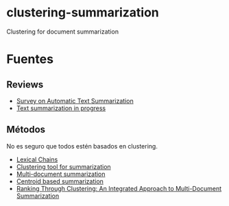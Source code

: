 # clustering-summarization
Clustering for document summarization

# Fuentes

## Reviews

- [Survey on Automatic Text Summarization](https://www.semanticscholar.org/paper/A-Survey-on-Automatic-Text-Summarization-Das-Martins/9a296c206ef66031684152cbd3764a0f642cb688)
- [Text summarization in progress](https://link.springer.com/content/pdf/10.1007/s10462-011-9216-z.pdf)

## Métodos

No es seguro que todos estén basados en clustering.

- [Lexical Chains](https://pdfs.semanticscholar.org/797d/7d968b88d5b5dd7c3271d08acd7296950d41.pdf)
- [Clustering tool for summarization](https://pdfs.semanticscholar.org/f6a3/6b6b3dd264cbbbd5bdb104d34d90113b4652.pdf)
- [Multi-document summarization](https://sci-hub.tw/dl.acm.org/citation.cfm?id=1390386)
- [Centroid based summarization](https://sci-hub.tw/10.1016/j.ipm.2003.10.006)
- [Ranking Through Clustering: An Integrated Approach to Multi-Document Summarization](https://www.semanticscholar.org/paper/Ranking-Through-Clustering%3A-An-Integrated-Approach-Cai-Li/5261431c078f1c83740b9597e5263df7d218baf5)
